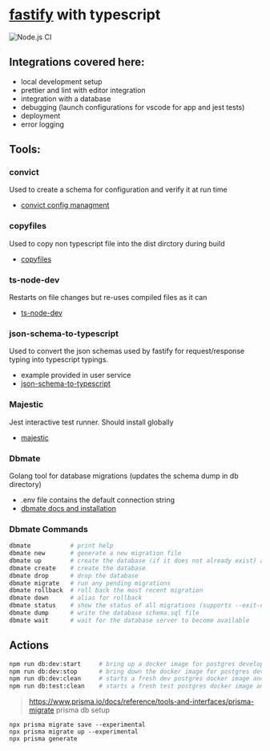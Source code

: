 # [fastify](https://www.fastify.io/) with typescript

![Node.js CI](https://github.com/dmoose/fastify-ts-starter/workflows/Node.js%20CI/badge.svg)

## Integrations covered here:

- local development setup
- prettier and lint with editor integration
- integration with a database
- debugging (launch configurations for vscode for app and jest tests)
- deployment
- error logging

## Tools:

### **convict**
  Used to create a schema for configuration and verify it at run time

  - [convict config managment](https://www.npmjs.com/package/convict)

### **copyfiles**
  Used to copy non typescript file into the dist dirctory during build

  - [copyfiles](https://www.npmjs.com/package/copyfiles)

### **ts-node-dev**
  Restarts on file changes but re-uses compiled files as it can

  - [ts-node-dev](https://www.npmjs.com/package/ts-node-dev)

### **json-schema-to-typescript**
  Used to convert the json schemas used by fastify for request/response typing
  into typescript typings.

  - example provided in user service
  - [json-schema-to-typescript](https://www.npmjs.com/package/json-schema-to-typescript)

### **Majestic**
  Jest interactive test runner. Should install globally
  - [majestic](https://github.com/Raathigesh/majestic)

### **Dbmate**
  Golang tool for database migrations (updates the schema dump in db directory)
  - .env file contains the default connection string
  - [dbmate docs and installation](https://github.com/amacneil/dbmate)
### Dbmate Commands

```sh
dbmate           # print help
dbmate new       # generate a new migration file
dbmate up        # create the database (if it does not already exist) and run any pending migrations
dbmate create    # create the database
dbmate drop      # drop the database
dbmate migrate   # run any pending migrations
dbmate rollback  # roll back the most recent migration
dbmate down      # alias for rollback
dbmate status    # show the status of all migrations (supports --exit-code and --quiet)
dbmate dump      # write the database schema.sql file
dbmate wait      # wait for the database server to become available
```


## Actions
``` sh
npm run db:dev:start     # bring up a docker image for postgres development server (see services README)
npm run db:dev:stop      # bring down the docker image for postgres development server (see services README)
npm run db:dev:clean     # starts a fresh dev postgres docker image and creates an empty database in it (follow with dbmate up to get full schema)
npm run db:test:clean    # starts a fresh test postgres docker image and creates an empty database and then uses schema.sql to create
```

> https://www.prisma.io/docs/reference/tools-and-interfaces/prisma-migrate
> prisma db setup

```
npx prisma migrate save --experimental
npx prisma migrate up --experimental
npx prisma generate
```

